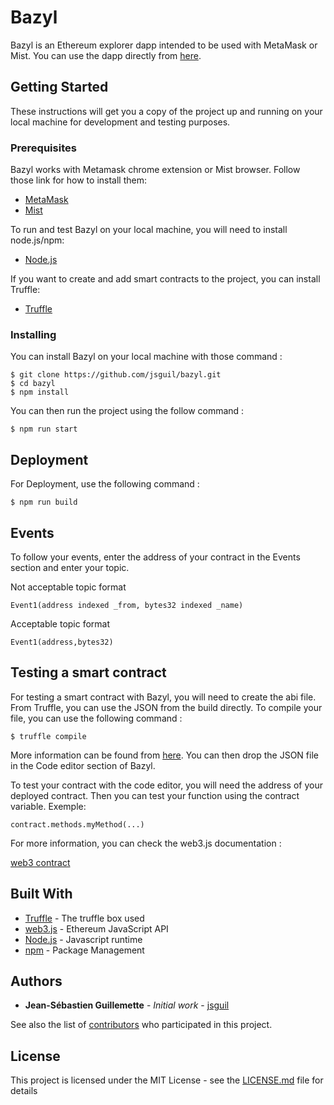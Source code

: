 # Bazyl
Bazyl is an Ethereum explorer dapp intended to be used with MetaMask or Mist. You can use the dapp directly from [here](http://www.bazyl.io).

## Getting Started

These instructions will get you a copy of the project up and running on your local machine for development and testing purposes.

### Prerequisites

Bazyl works with Metamask chrome extension or Mist browser. Follow those link for how to install them:

* [MetaMask](https://metamask.io/)
* [Mist](https://github.com/ethereum/mist)

To run and test Bazyl on your local machine, you will need to install node.js/npm:

* [Node.js](https://nodejs.org/en/download/)

If you want to create and add smart contracts to the project, you can install Truffle:

* [Truffle](http://truffleframework.com/docs/getting_started/installation)

### Installing

You can install Bazyl on your local machine with those command :

```
$ git clone https://github.com/jsguil/bazyl.git
$ cd bazyl
$ npm install
```

You can then run the project using the follow command :

```
$ npm run start
```

## Deployment

For Deployment, use the following command :

```
$ npm run build
```

## Events

To follow your events, enter the address of your contract in the Events section and enter your topic.

Not acceptable topic format

```
Event1(address indexed _from, bytes32 indexed _name)
```

Acceptable topic format

```
Event1(address,bytes32)
```

## Testing a smart contract

For testing a smart contract with Bazyl, you will need to create the abi file. From Truffle, you can use the JSON from the build directly. To compile your file, you can use the following command :

```
$ truffle compile
```
More information can be found from [here](http://truffleframework.com/docs/getting_started/compile).
You can then drop the JSON file in the Code editor section of Bazyl.

To test your contract with the code editor, you will need the address of your deployed contract. Then you can test your function using the contract variable. Exemple:

```
contract.methods.myMethod(...)
```
For more information, you can check the web3.js documentation :

[web3 contract](https://web3js.readthedocs.io/en/1.0/web3-eth-contract.html)

## Built With

* [Truffle](http://truffleframework.com/boxes/react) - The truffle box used
* [web3.js](https://web3js.readthedocs.io/en/1.0/#) - Ethereum JavaScript API
* [Node.js](http://truffleframework.com/boxes/react) - Javascript runtime
* [npm](https://www.npmjs.com/) - Package Management


## Authors

* **Jean-Sébastien Guillemette** - *Initial work* - [jsguil](https://github.com/jsguil)

See also the list of [contributors](https://github.com/jsguil/bazyl/graphs/contributors) who participated in this project.

## License

This project is licensed under the MIT License - see the [LICENSE.md](https://github.com/jsguil/bazyl/blob/master/LICENSE) file for details
